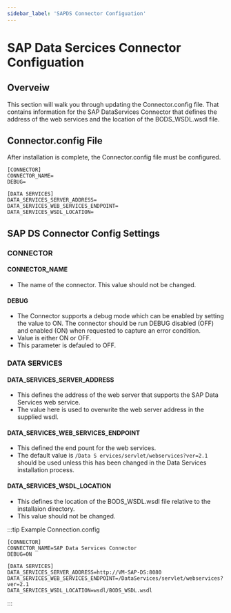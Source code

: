 ```yaml
---
sidebar_label: 'SAPDS Connector Configuation'
---
```


# SAP Data Sercices Connector Configuation

## Overveiw

This section will walk you through updating the Connector.config file. That contains information for the SAP DataServices Connector that defines the address of the web services and the location of the BODS_WSDL.wsdl file.

## Connector.config File

After installation is complete, the Connector.config file must be configured. 

```
[CONNECTOR]
CONNECTOR_NAME=
DEBUG=

[DATA SERVICES]
DATA_SERVICES_SERVER_ADDRESS=
DATA_SERVICES_WEB_SERVICES_ENDPOINT=
DATA_SERVICES_WSDL_LOCATION=
```

## SAP DS Connector Config Settings

### CONNECTOR


#### CONNECTOR_NAME

* The name of the connector. This value should not be changed.

#### DEBUG

* The Connector supports a debug mode which can be enabled by setting the value to ON. The connector should be run DEBUG disabled (OFF) and enabled (ON) when requested to capture an error condition.
* Value is either ON or OFF. 
* This parameter is defauled to OFF.

### DATA SERVICES

#### DATA_SERVICES_SERVER_ADDRESS

* This defines the address of the web server that supports the SAP Data Services web service.
* The value here is used to overwrite the web server address in the supplied wsdl.

#### DATA_SERVICES_WEB_SERVICES_ENDPOINT

* This defined the end pount for the web services.
* The default value is ```/Data S ervices/servlet/webservices?ver=2.1``` should be used unless this has been changed in the Data Services installation process.

#### DATA_SERVICES_WSDL_LOCATION

* This defines the location of the BODS_WSDL.wsdl file relative to the installaion directory.
* This value should not be changed.

:::tip Example
Connection.config

```
[CONNECTOR]
CONNECTOR_NAME=SAP Data Services Connector
DEBUG=ON

[DATA SERVICES]
DATA_SERVICES_SERVER_ADDRESS=http://VM-SAP-DS:8080
DATA_SERVICES_WEB_SERVICES_ENDPOINT=/DataServices/servlet/webservices?ver=2.1
DATA_SERVICES_WSDL_LOCATION=wsdl/BODS_WSDL.wsdl
```
:::